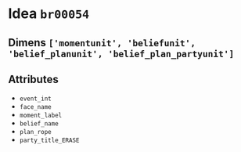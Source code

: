 # Idea `br00054`

## Dimens `['momentunit', 'beliefunit', 'belief_planunit', 'belief_plan_partyunit']`

## Attributes
- `event_int`
- `face_name`
- `moment_label`
- `belief_name`
- `plan_rope`
- `party_title_ERASE`
